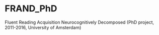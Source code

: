 # FRAND_PhD
Fluent Reading Acquisition Neurocognitively Decomposed (PhD project, 2011-2016, University of Amsterdam)
